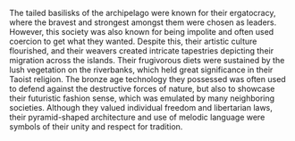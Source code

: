 The tailed basilisks of the archipelago were known for their ergatocracy, where the bravest and strongest amongst them were chosen as leaders. However, this society was also known for being impolite and often used coercion to get what they wanted. Despite this, their artistic culture flourished, and their weavers created intricate tapestries depicting their migration across the islands. Their frugivorous diets were sustained by the lush vegetation on the riverbanks, which held great significance in their Taoist religion. The bronze age technology they possessed was often used to defend against the destructive forces of nature, but also to showcase their futuristic fashion sense, which was emulated by many neighboring societies. Although they valued individual freedom and libertarian laws, their pyramid-shaped architecture and use of melodic language were symbols of their unity and respect for tradition.